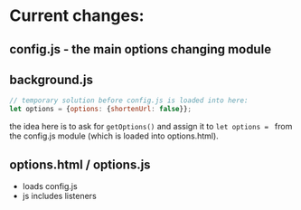 # Current changes:

## config.js - the main options changing module

## background.js
```js
// temporary solution before config.js is loaded into here:
let options = {options: {shortenUrl: false}};
```

the idea here is to ask for `getOptions()` and assign it to `let options = ` from the config.js module (which is loaded into options.html). 

## options.html / options.js
- loads config.js
- js includes listeners


